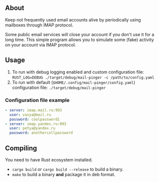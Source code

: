 ## About

Keep not frequently used email accounts alive by periodically using mailboxes through IMAP protocol.

Some public email services will close your account if you don't use it for a long time. This simple program allows you to simulate some
(fake) activity on your account via IMAP protocol.

## Usage

1. To run with debug logging enabled and custom configuration file: `RUST_LOG=DEBUG ./target/debug/mail-pinger -c /path/to/config.yaml`
1. To run with default (`$HOME/.config/mail-pinger/config.yaml`) configuration file: `./target/debug/mail-pinger`

### Configuration file example

```yaml
- server: imap.mail.ru:993
  user: vasya@mail.ru
  password: coolpassword1
- server: imap.yandex.ru:993
  user: petya@yandex.ru
  password: anothercollpassword

```

## Compiling

You need to have Rust ecosystem installed.

* `cargo build` or `cargo build --release` to build a binary.
* `make` to build a binary **and** package it in deb format.
